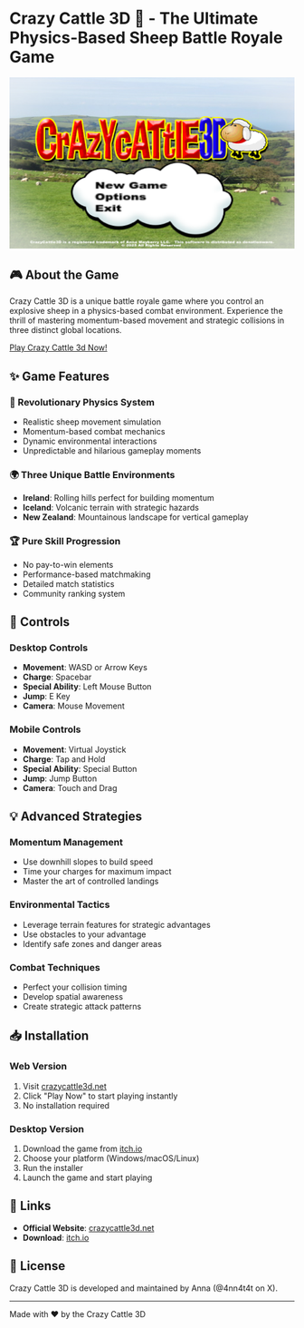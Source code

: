 # Crazy Cattle 3D 🐑 - The Ultimate Physics-Based Sheep Battle Royale Game

![Crazy Cattle 3D](images/1.png)

## 🎮 About the Game

Crazy Cattle 3D is a unique battle royale game where you control an explosive sheep in a physics-based combat environment. Experience the thrill of mastering momentum-based movement and strategic collisions in three distinct global locations.

 [Play Crazy Cattle 3d Now!](https://crazycattle3d.net)

## ✨ Game Features

### 🚀 Revolutionary Physics System
- Realistic sheep movement simulation
- Momentum-based combat mechanics
- Dynamic environmental interactions
- Unpredictable and hilarious gameplay moments

### 🌍 Three Unique Battle Environments
- **Ireland**: Rolling hills perfect for building momentum
- **Iceland**: Volcanic terrain with strategic hazards
- **New Zealand**: Mountainous landscape for vertical gameplay

### 🏆 Pure Skill Progression
- No pay-to-win elements
- Performance-based matchmaking
- Detailed match statistics
- Community ranking system

## 🎯 Controls

### Desktop Controls
- **Movement**: WASD or Arrow Keys
- **Charge**: Spacebar
- **Special Ability**: Left Mouse Button
- **Jump**: E Key
- **Camera**: Mouse Movement

### Mobile Controls
- **Movement**: Virtual Joystick
- **Charge**: Tap and Hold
- **Special Ability**: Special Button
- **Jump**: Jump Button
- **Camera**: Touch and Drag

## 💡 Advanced Strategies

### Momentum Management
- Use downhill slopes to build speed
- Time your charges for maximum impact
- Master the art of controlled landings

### Environmental Tactics
- Leverage terrain features for strategic advantages
- Use obstacles to your advantage
- Identify safe zones and danger areas

### Combat Techniques
- Perfect your collision timing
- Develop spatial awareness
- Create strategic attack patterns

## 📥 Installation

### Web Version
1. Visit [crazycattle3d.net](https://crazycattle3d.net)
2. Click "Play Now" to start playing instantly
3. No installation required

### Desktop Version
1. Download the game from [itch.io](https://4nn4t4t.itch.io/crazycattle3d)
2. Choose your platform (Windows/macOS/Linux)
3. Run the installer
4. Launch the game and start playing

## 🔗 Links

- **Official Website**: [crazycattle3d.net](https://crazycattle3d.net)
- **Download**: [itch.io](https://4nn4t4t.itch.io/crazycattle3d)

## 📝 License

Crazy Cattle 3D is developed and maintained by Anna (@4nn4t4t on X).


---

Made with ❤️ by the Crazy Cattle 3D 